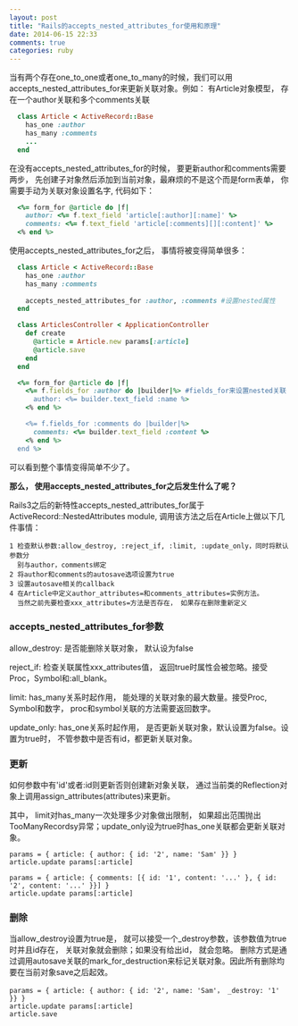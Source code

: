 ```yaml
---
layout: post
title: "Rails的accepts_nested_attributes_for使用和原理"
date: 2014-06-15 22:33
comments: true
categories: ruby
---
```


当有两个存在one_to_one或者one_to_many的时候，我们可以用accepts_nested_attributes_for来更新关联对象。例如：
有Article对象模型， 存在一个author关联和多个comments关联

```ruby
  class Article < ActiveRecord::Base
    has_one :author
    has_many :comments
    ...
  end
```

在没有accepts_nested_attributes_for的时候， 要更新author和comments需要两步， 先创建子对象然后添加到当前对象，最麻烦的不是这个而是form表单，
你需要手动为关联对象设置名字, 代码如下：

```ruby
  <%= form_for @article do |f|
    author: <%= f.text_field 'article[:author][:name]' %>
    comments: <%= f.text_field 'article[:comments][][:content]' %>
  <% end %>
```

使用accepts_nested_attributes_for之后， 事情将被变得简单很多：

```ruby
  class Article < ActiveRecord::Base
    has_one :author
    has_many :comments
    
    accepts_nested_attributes_for :author, :comments #设置nested属性
  end

  class ArticlesController < ApplicationController
    def create
      @article = Article.new params[:article]
      @article.save
    end
  end

  <%= form_for @article do |f|
    <%= f.fields_for :author do |builder|%> #fields_for来设置nested关联
      author: <%= builder.text_field :name %>
    <% end %>

    <%= f.fields_for :comments do |builder|%>
      comments: <%= builder.text_field :content %>
    <% end %>
  end %>
```

可以看到整个事情变得简单不少了。

**那么， 使用accepts_nested_attributes_for之后发生什么了呢？**

Rails3之后的新特性accepts_nested_attributes_for属于ActiveRecord::NestedAttributes module, 调用该方法之后在Article上做以下几件事情：

```
1 检查默认参数:allow_destroy, :reject_if, :limit, :update_only，同时将默认参数分
  别与author，comments绑定
2 将author和comments的autosave选项设置为true
3 设置autosave相关的callback
4 在Article中定义author_attributes=和comments_attributes=实例方法。
  当然之前先要检查xxx_attributes=方法是否存在， 如果存在删除重新定义
```

### accepts_nested_attributes_for参数
allow_destroy: 是否能删除关联对象， 默认设为false

reject_if: 检查关联属性xxx_attributes值， 返回true时属性会被忽略。接受Proc，Symbol和:all_blank。

limit: has_many关系时起作用， 能处理的关联对象的最大数量。接受Proc, Symbol和数字， proc和symbol关联的方法需要返回数字。

update_only: has_one关系时起作用， 是否更新关联对象，默认设置为false。设置为true时， 不管参数中是否有id，都更新关联对象。

### 更新
如何参数中有'id'或者:id则更新否则创建新对象关联， 通过当前类的Reflection对象上调用assign_attributes(attributes)来更新。

其中， limit对has_many一次处理多少对象做出限制， 如果超出范围抛出TooManyRecordsy异常；update_only设为true时has_one关联都会更新关联对象。

```
params = { article: { author: { id: '2', name: 'Sam' }} }
article.update params[:article]

params = { article: { comments: [{ id: '1', content: '...' }, { id: '2', content: '...' }}] }
article.update params[:article]
```

### 删除
当allow_destroy设置为true是， 就可以接受一个_destroy参数，该参数值为true时并且id存在， 关联对象就会删除；如果没有给出id， 就会忽略。
删除方式是通过调用autosave关联的mark_for_destruction来标记关联对象。因此所有删除均要在当前对象save之后起效。

```
params = { article: { author: { id: '2', name: 'Sam'， _destroy: '1' }} }
article.update params[:article]
article.save
```
